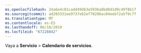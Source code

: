 ```yaml
---
ms.openlocfilehash: 24a6e4c01cadd49d63e5936a8bd8d1d9c49f8b17
ms.sourcegitcommit: ad203331ee9737e82ef70206ac04eeb72a5f9c7f
ms.translationtype: MT
ms.contentlocale: es-ES
ms.lasthandoff: 06/18/2019
ms.locfileid: "67228842"
---
```

Vaya a **Servicio** > **Calendario de servicios**.